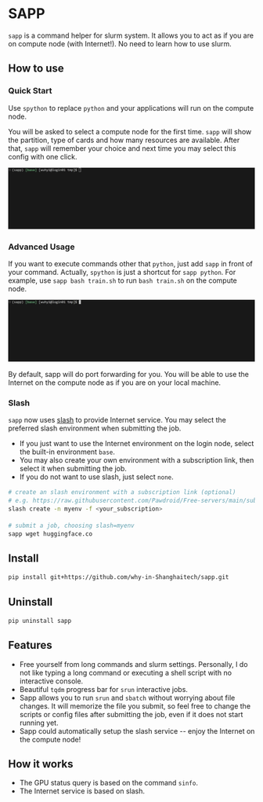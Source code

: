 # SAPP

`sapp` is a command helper for slurm system. It allows you to act as if you are on compute node (with Internet!). No need to learn how to use slurm.

## How to use

### Quick Start

Use `spython` to replace `python` and your applications will run on the compute node.

You will be asked to select a compute node for the first time. `sapp` will show the partition, type of cards and how many resources are available. After that, `sapp` will remember your choice and next time you may select this config with one click.

<div align=center>
    <img src="imgs/demo01.gif">
</div>

### Advanced Usage

If you want to execute commands other that `python`, just add `sapp` in front of your command. Actually, `spython` is just a shortcut for `sapp python`. For example, use `sapp bash train.sh` to run `bash train.sh` on the compute node.

<div align=center>
    <img src="imgs/demo02.gif">
</div>

By default, sapp will do port forwarding for you. You will be able to use the Internet on the compute node as if you are on your local machine.

### Slash

`sapp` now uses [slash](https://github.com/why-in-Shanghaitech/slash) to provide Internet service. You may select the preferred slash environment when submitting the job.
- If you just want to use the Internet environment on the login node, select the built-in environment `base`.
- You may also create your own environment with a subscription link, then select it when submitting the job.
- If you do not want to use slash, just select `none`.

```bash
# create an slash environment with a subscription link (optional)
# e.g. https://raw.githubusercontent.com/Pawdroid/Free-servers/main/sub
slash create -n myenv -f <your_subscription>

# submit a job, choosing slash=myenv
sapp wget huggingface.co
```

## Install

```sh
pip install git+https://github.com/why-in-Shanghaitech/sapp.git
```

## Uninstall

```sh
pip uninstall sapp
```

## Features

 - Free yourself from long commands and slurm settings. Personally, I do not like typing a long command or executing a shell script with no interactive console.
 - Beautiful `tqdm` progress bar for `srun` interactive jobs.
 - Sapp allows you to run `srun` and `sbatch` without worrying about file changes. It will memorize the file you submit, so feel free to change the scripts or config files after submitting the job, even if it does not start running yet.
 - Sapp could automatically setup the slash service -- enjoy the Internet on the compute node!

## How it works

 - The GPU status query is based on the command `sinfo`.
 - The Internet service is based on slash.


